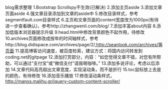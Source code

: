 blog需求整理
1.Bootstrap Scrollspy不生效(已解决)
2.添加主页aside
3.添加文章页面aside
4.强文章目录添加到文章的aside中
5.修改目录样式，参考segmentfault.com目录样式
6.主页和文章页面的content宽度改为1000px(有待进一步查看确认)，参考http://zhangwenli.com/blog/
7.添加丰富about内容
8.添加低版本浏览器提示升级
9.head.html中修改背景颜色不起作用，待修改
10.archives页面修改成按年的时间轴样式，参考http://blog.didispace.com/archives/page/2/,http://seanlook.com/archives/等页面
11.提高博客访问速度，被百度检索，建议方式：将国内访问转发到coding.net的gitpage
12.添加打赏部分，内容：“如您觉得文章不错，对您有所帮助，可以通过“支付宝”或“微信支付”请我喝咖啡。”
13.添加多说评论，考虑以后添加
14.文章代码高亮超出文章宽度，实现滚动条，而不是折行
15.toc鼠标放上去是的颜色，有待修改
16.添加音乐播放
17.修改滚动条样式，http://manos.malihu.gr/jquery-custom-content-scroller/
